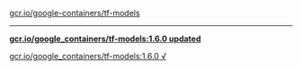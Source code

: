[gcr.io/google-containers/tf-models](https://hub.docker.com/r/sqeven/tf-models/tags/) 

----
**[gcr.io/google_containers/tf-models:1.6.0 updated](https://hub.docker.com/r/sqeven/tf-models/tags/)**

[gcr.io/google_containers/tf-models:1.6.0 √](https://hub.docker.com/r/sqeven/tf-models/tags/)


